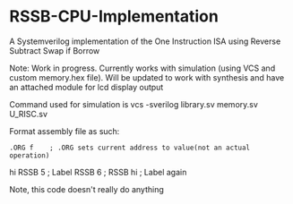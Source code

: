 # RSSB-CPU-Implementation
A Systemverilog implementation of the One Instruction ISA using Reverse Subtract Swap if Borrow



Note: Work in progress. Currently works with simulation (using VCS and custom memory.hex file).
      Will be updated to work with synthesis and have an attached module for lcd display output


Command used for simulation is vcs -sverilog library.sv memory.sv U_RISC.sv


Format assembly file as such:
    
    .ORG f    ; .ORG sets current address to value(not an actual operation)
hi  RSSB 5    ; Label
    RSSB 6    ;
    RSSB hi   ; Label again


Note, this code doesn't really do anything
